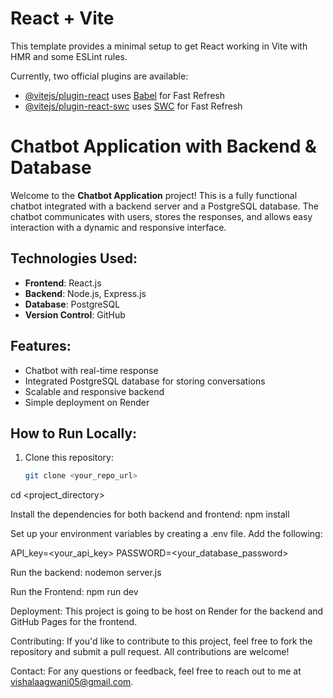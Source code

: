 # React + Vite

This template provides a minimal setup to get React working in Vite with HMR and some ESLint rules.

Currently, two official plugins are available:

- [@vitejs/plugin-react](https://github.com/vitejs/vite-plugin-react/blob/main/packages/plugin-react/README.md) uses [Babel](https://babeljs.io/) for Fast Refresh
- [@vitejs/plugin-react-swc](https://github.com/vitejs/vite-plugin-react-swc) uses [SWC](https://swc.rs/) for Fast Refresh

# Chatbot Application with Backend & Database

Welcome to the **Chatbot Application** project! This is a fully functional chatbot integrated with a backend server and a PostgreSQL database. The chatbot communicates with users, stores the responses, and allows easy interaction with a dynamic and responsive interface.

## Technologies Used:
- **Frontend**: React.js
- **Backend**: Node.js, Express.js
- **Database**: PostgreSQL
- **Version Control**: GitHub

## Features:
- Chatbot with real-time response
- Integrated PostgreSQL database for storing conversations
- Scalable and responsive backend
- Simple deployment on Render

## How to Run Locally:
1. Clone this repository:
   ```bash
   git clone <your_repo_url>
cd <project_directory>

Install the dependencies for both backend and frontend:
npm install

Set up your environment variables by creating a .env file. Add the following:

API_key=<your_api_key>
PASSWORD=<your_database_password>

Run the backend:
nodemon server.js

Run the Frontend:
npm run dev

Deployment:
This project is going to be host on Render for the backend and GitHub Pages for the frontend.


Contributing:
If you'd like to contribute to this project, feel free to fork the repository and submit a pull request. All contributions are welcome!


Contact:
For any questions or feedback, feel free to reach out to me at vishalaagwani05@gmail.com.